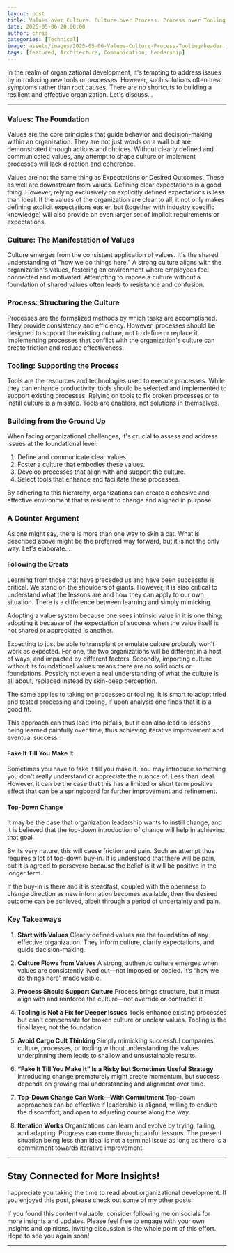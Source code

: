 ```yaml
---
layout: post
title: Values over Culture. Culture over Process. Process over Tooling.
date: 2025-05-06 20:00:00
author: chris
categories: [Technical]
image: assets/images/2025-05-06-Values-Culture-Process-Tooling/header.jpg
tags: [featured, Architecture, Communication, Leadership]
---
```


In the realm of organizational development, it's tempting to address issues by introducing new tools or processes. However, such solutions often treat symptoms rather than root causes. There are no shortcuts to building a resilient and effective organization. Let's discuss...

---

### **Values: The Foundation**

Values are the core principles that guide behavior and decision-making within an organization. They are not just words on a wall but are demonstrated through actions and choices. Without clearly defined and communicated values, any attempt to shape culture or implement processes will lack direction and coherence.

Values are not the same thing as Expectations or Desired Outcomes. These as well are downstream from values. Defining clear expectations is a good thing. However, relying exclusively on explicitly defined expectations is less than ideal. If the values of the organization are clear to all, it not only makes defining explicit expectations easier, but (together with industry specific knowledge) will also provide an even larger set of implicit requirements or expectations.

### **Culture: The Manifestation of Values**

Culture emerges from the consistent application of values. It's the shared understanding of "how we do things here." A strong culture aligns with the organization's values, fostering an environment where employees feel connected and motivated. Attempting to impose a culture without a foundation of shared values often leads to resistance and confusion. 

### **Process: Structuring the Culture**

Processes are the formalized methods by which tasks are accomplished. They provide consistency and efficiency. However, processes should be designed to support the existing culture, not to define or replace it. Implementing processes that conflict with the organization's culture can create friction and reduce effectiveness.

### **Tooling: Supporting the Process**

Tools are the resources and technologies used to execute processes. While they can enhance productivity, tools should be selected and implemented to support existing processes. Relying on tools to fix broken processes or to instill culture is a misstep. Tools are enablers, not solutions in themselves.

### **Building from the Ground Up**

When facing organizational challenges, it's crucial to assess and address issues at the foundational level:

1. Define and communicate clear values.
2. Foster a culture that embodies these values.
3. Develop processes that align with and support the culture.
4. Select tools that enhance and facilitate these processes.

By adhering to this hierarchy, organizations can create a cohesive and effective environment that is resilient to change and aligned in purpose.

### **A Counter Argument**

As one might say, there is more than one way to skin a cat. What is described above might be the preferred way forward, but it is not the only way. Let's elaborate...

#### **Following the Greats**

Learning from those that have preceded us and have been successful is critical. We stand on the shoulders of giants. However, it is also critical to understand what the lessons are and how they can apply to our own situation. There is a difference between learning and simply mimicking.

Adopting a value system because one sees intrinsic value in it is one thing; adopting it because of the expectation of success when the value itself is not shared or appreciated is another.

Expecting to just be able to transplant or emulate culture probably won't work as expected. For one, the two organizations will be different in a host of ways, and impacted by different factors. Secondly, importing culture without its foundational values means there are no solid roots or foundations. Possibly not even a real understanding of what the culture is all about, replaced instead by skin-deep perception. 

The same applies to taking on processes or tooling. It is smart to adopt tried and tested processing and tooling, if upon analysis one finds that it is a good fit.

This approach can thus lead into pitfalls, but it can also lead to lessons being learned painfully over time, thus achieving iterative improvement and eventual success.

#### **Fake It Till You Make It**

Sometimes you have to fake it till you make it. You may introduce something you don't really understand or appreciate the nuance of. Less than ideal. However, it can be the case that this has a limited or short term positive effect that can be a springboard for further improvement and refinement.

#### **Top-Down Change**

It may be the case that organization leadership wants to instill change, and it is believed that the top-down introduction of change will help in achieving that goal.

By its very nature, this will cause friction and pain. Such an attempt thus requires a lot of top-down buy-in. It is understood that there will be pain, but it is agreed to persevere because the belief is it will be positive in the longer term. 

If the buy-in is there and it is steadfast, coupled with the openness to change direction as new information becomes available, then the desired outcome can be achieved, albeit through a period of uncertainty and pain.

### **Key Takeaways**

1. **Start with Values**
Clearly defined values are the foundation of any effective organization. They inform culture, clarify expectations, and guide decision-making.

2. **Culture Flows from Values**
A strong, authentic culture emerges when values are consistently lived out—not imposed or copied. It’s “how we do things here” made visible.

3. **Process Should Support Culture**
Process brings structure, but it must align with and reinforce the culture—not override or contradict it.

4. **Tooling Is Not a Fix for Deeper Issues**
Tools enhance existing processes but can't compensate for broken culture or unclear values. Tooling is the final layer, not the foundation.

5. **Avoid Cargo Cult Thinking**
Simply mimicking successful companies’ culture, processes, or tooling without understanding the values underpinning them leads to shallow and unsustainable results.

6. **“Fake It Till You Make It” Is a Risky but Sometimes Useful Strategy**
Introducing change prematurely might create momentum, but success depends on growing real understanding and alignment over time.

7. **Top-Down Change Can Work—With Commitment**
Top-down approaches can be effective if leadership is aligned, willing to endure the discomfort, and open to adjusting course along the way.

8. **Iteration Works** 
Organizations can learn and evolve by trying, failing, and adapting. Progress can come through painful lessons. The present situation being less than ideal is not a terminal issue as long as there is a commitment towards iterative improvement.

---

## Stay Connected for More Insights!

I appreciate you taking the time to read about organizational development. If you enjoyed this post, please check out some of my other posts.

If you found this content valuable, consider following me on socials for more insights and updates. Please feel free to engage with your own insights and opinions. Inviting discussion is the whole point of this effort. Hope to see you again soon!

---
